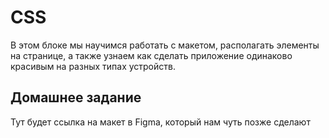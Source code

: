 # CSS

В этом блоке мы научимся работать с макетом, располагать элементы на странице, а также узнаем как сделать приложение одинаково красивым на разных типах устройств.

## Домашнее задание

Тут будет ссылка на макет в Figma, который нам чуть позже сделают